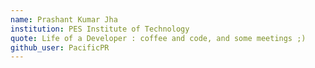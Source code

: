 ```yaml
---
name: Prashant Kumar Jha
institution: PES Institute of Technology
quote: Life of a Developer : coffee and code, and some meetings ;) 
github_user: PacificPR
---
```

